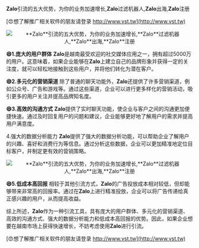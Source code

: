 **Zalo**引流的五大优势，为你的业务加速增长,**Zalo**过滤机器人,**Zalo**出海,**Zalo**注册

[😍想了解推广相关软件的朋友请登录 http://www.vst.tw](http://www.vst.tw)

 <center><img src="https://vst.tw/MP4/tuiguang/png/3.png" alt="**Zalo**引流的五大优势，为你的业务加速增长,**Zalo**过滤机器人,**Zalo**出海,**Zalo**注册"></center>

**😄1.庞大的用户群体**
**Zalo**是越南最受欢迎的社交媒体应用之一，拥有超过5000万的用户。这意味着，如果企业能够在**Zalo**上建立自己的品牌形象并获得一定的关注度，就可以轻松地接触到这些用户，并将他们转化为潜在客户。

**😄2.多元化的营销渠道**
除了普通的聊天功能外，**Zalo**还提供了许多营销渠道，例如公众号、广告和游戏等。通过这些渠道，企业可以进行更多样化的营销活动，吸引更多的用户关注并提高品牌知名度。

**😄3.高效的沟通方式**
**Zalo**提供了实时聊天功能，使企业与客户之间的沟通更加便捷快速。通过及时回复用户的问题和建议，企业能够更好地了解用户的需求并提高用户满意度。

4.强大的数据分析能力
**Zalo**提供了强大的数据分析功能，可以帮助企业了解用户的兴趣、喜好和消费行为等信息。通过分析这些数据，企业可以更加精准地定位目标客户，并制定更有效的营销策略。

 <center><img src="https://vst.tw/MP4/tuiguang/png/4.png" alt="**Zalo**引流的五大优势，为你的业务加速增长,**Zalo**过滤机器人,**Zalo**出海,**Zalo**注册"></center>

**😄5.低成本高回报**
相较于其他引流方式，**Zalo**的广告投放成本相对较低，但却能够带来非常高的回报率。通过在**Zalo**上进行精准投放，企业可以将广告传递给真正感兴趣的用户，从而提高收益。

综上所述，**Zalo**作为一种引流工具，具有庞大的用户群体、多元化的营销渠道、高效的沟通方式、强大的数据分析能力和低成本高回报的优势。因此，如果企业想要在越南市场上获得快速增长，不妨考虑使用**Zalo**进行引流。

[😍想了解推广相关软件的朋友请登录 http://www.vst.tw](http://www.vst.tw)



